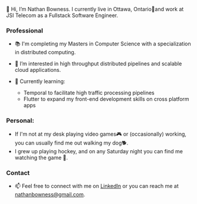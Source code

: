 👋 Hi, I’m Nathan Bowness. I currently live in Ottawa, Ontario🍁and work at JSI Telecom as a Fullstack Software Engineer. 

### Professional
- 📚 I'm completing my Masters in Computer Science with a specialization in distributed computing.
- 👀 I’m interested in high throughput distributed pipelines and scalable cloud applications.

- 🌱 Currently learning:
  - Temporal to facilitate high traffic processing pipelines
  - Flutter to expand my front-end development skills on cross platform apps


### Personal: 
- If I'm not at my desk playing video games🎮 or (occasionally) working, you can usually find me out walking my dog🐕.
- I grew up playing hockey, and on any Saturday night you can find me watching the game 🏒.  

### Contact
- 📫 Feel free to connect with me on [LinkedIn](https://www.linkedin.com/in/nathan-bowness/) or you can reach me at nathanbowness@gmail.com.  

<!---
nathanbowness/nathanbowness is a ✨ special ✨ repository because its `README.md` (this file) appears on your GitHub profile.
You can click the Preview link to take a look at your changes.
--->
